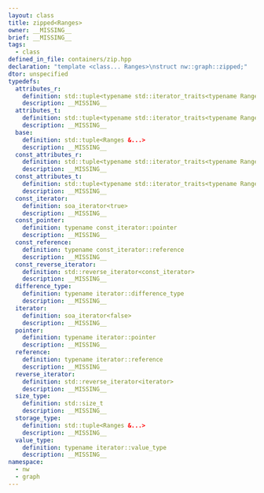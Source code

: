 ```yaml
---
layout: class
title: zipped<Ranges>
owner: __MISSING__
brief: __MISSING__
tags:
  - class
defined_in_file: containers/zip.hpp
declaration: "template <class... Ranges>\nstruct nw::graph::zipped;"
dtor: unspecified
typedefs:
  attributes_r:
    definition: std::tuple<typename std::iterator_traits<typename Ranges::iterator>::reference...>
    description: __MISSING__
  attributes_t:
    definition: std::tuple<typename std::iterator_traits<typename Ranges::iterator>::value_type...>
    description: __MISSING__
  base:
    definition: std::tuple<Ranges &...>
    description: __MISSING__
  const_attributes_r:
    definition: std::tuple<typename std::iterator_traits<typename Ranges::const_iterator>::reference...>
    description: __MISSING__
  const_attributes_t:
    definition: std::tuple<typename std::iterator_traits<typename Ranges::const_iterator>::value_type...>
    description: __MISSING__
  const_iterator:
    definition: soa_iterator<true>
    description: __MISSING__
  const_pointer:
    definition: typename const_iterator::pointer
    description: __MISSING__
  const_reference:
    definition: typename const_iterator::reference
    description: __MISSING__
  const_reverse_iterator:
    definition: std::reverse_iterator<const_iterator>
    description: __MISSING__
  difference_type:
    definition: typename iterator::difference_type
    description: __MISSING__
  iterator:
    definition: soa_iterator<false>
    description: __MISSING__
  pointer:
    definition: typename iterator::pointer
    description: __MISSING__
  reference:
    definition: typename iterator::reference
    description: __MISSING__
  reverse_iterator:
    definition: std::reverse_iterator<iterator>
    description: __MISSING__
  size_type:
    definition: std::size_t
    description: __MISSING__
  storage_type:
    definition: std::tuple<Ranges &...>
    description: __MISSING__
  value_type:
    definition: typename iterator::value_type
    description: __MISSING__
namespace:
  - nw
  - graph
---
```

